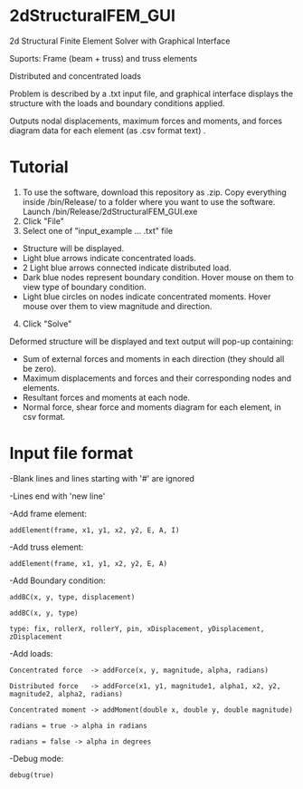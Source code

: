 # 2dStructuralFEM_GUI
2d Structural Finite Element Solver with Graphical Interface

Suports:
Frame (beam + truss) and truss elements

Distributed and concentrated loads

Problem is described by a .txt input file, and graphical interface displays the structure with the loads and boundary conditions applied.

Outputs nodal displacements, maximum forces and moments, and forces diagram data for each element (as .csv format text) .



# Tutorial
1) To use the software, download this repository as .zip. Copy everything inside /bin/Release/ to a folder where you want to use the software. Launch /bin/Release/2dStructuralFEM_GUI.exe
2) Click "File"
3) Select one of "input_example ... .txt" file
- Structure will be displayed.
- Light blue arrows indicate concentrated loads.
- 2 Light blue arrows connected indicate distributed load.
- Dark blue nodes represent boundary condition. Hover mouse on them to view type of boundary condition.
- Light blue circles on nodes indicate concentrated moments. Hover mouse over them to view magnitude and direction.
4) Click "Solve"

Deformed structure will be displayed and text output will pop-up containing:
- Sum of external forces and moments in each direction (they should all be zero).
- Maximum displacements and forces and their corresponding nodes and elements.
- Resultant forces and moments at each node.
- Normal force, shear force and moments diagram for each element, in csv format.

# Input file format
  
-Blank lines and lines starting with '#' are ignored

-Lines end with 'new line'

-Add frame element:

    addElement(frame, x1, y1, x2, y2, E, A, I)

-Add truss element:

    addElement(frame, x1, y1, x2, y2, E, A)

-Add Boundary condition:

    addBC(x, y, type, displacement)

    addBC(x, y, type)

    type: fix, rollerX, rollerY, pin, xDisplacement, yDisplacement, zDisplacement

-Add loads:

    Concentrated force  -> addForce(x, y, magnitude, alpha, radians)

    Distributed force   -> addForce(x1, y1, magnitude1, alpha1, x2, y2, magnitude2, alpha2, radians)

    Concentrated moment -> addMoment(double x, double y, double magnitude)

    radians = true -> alpha in radians
    
    radians = false -> alpha in degrees

-Debug mode:

    debug(true)
